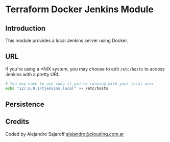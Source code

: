 # Terraform Docker Jenkins Module
## Introduction
This module provides a local Jenkins server using Docker.

## URL
If you're using a *NIX system, you may choose to edit `/etc/hosts` to access Jenkins with a pretty URL.
```bash
# You may have to use sudo if you're running with your local user
echo "127.0.0.1\tjenkins.local" >> /etc/hosts
```

## Persistence

## Credits
Coded by Alejandro Sajaroff <alejandro@clouding.com.ar>